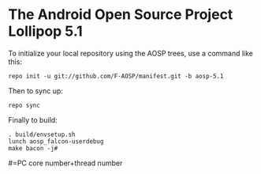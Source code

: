 The Android Open Source Project Lollipop 5.1
===========

To initialize your local repository using the AOSP trees, use a command like this:

    repo init -u git://github.com/F-AOSP/manifest.git -b aosp-5.1

Then to sync up:

    repo sync

Finally to build:

    . build/envsetup.sh
    lunch aosp_falcon-userdebug
    make bacon -j#

 #=PC core number+thread number

